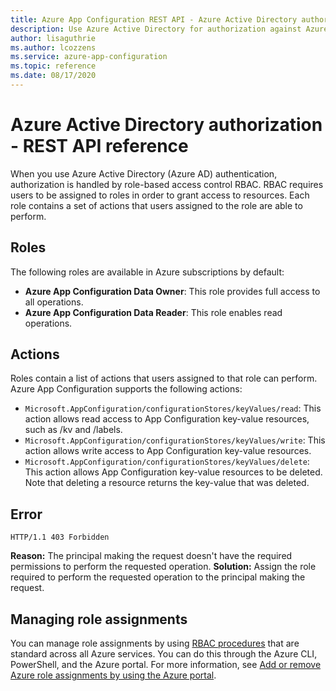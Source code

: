 ```yaml
---
title: Azure App Configuration REST API - Azure Active Directory authorization
description: Use Azure Active Directory for authorization against Azure App Configuration by using the REST API
author: lisaguthrie
ms.author: lcozzens
ms.service: azure-app-configuration
ms.topic: reference
ms.date: 08/17/2020
---
```


# Azure Active Directory authorization - REST API reference

When you use Azure Active Directory (Azure AD) authentication, authorization is handled by role-based access control RBAC. RBAC requires users to be assigned to roles in order to grant access to resources. Each role contains a set of actions that users assigned to the role are able to perform.

## Roles

The following roles are available in Azure subscriptions by default:

- **Azure App Configuration Data Owner**: This role provides full access to all operations.
- **Azure App Configuration Data Reader**: This role enables read operations.

## Actions

Roles contain a list of actions that users assigned to that role can perform. Azure App Configuration supports the following actions:

- `Microsoft.AppConfiguration/configurationStores/keyValues/read`: This action allows read access to App Configuration key-value resources, such as /kv and /labels.
- `Microsoft.AppConfiguration/configurationStores/keyValues/write`: This action allows write access to App Configuration key-value resources.
- `Microsoft.AppConfiguration/configurationStores/keyValues/delete`: This action allows App Configuration key-value resources to be deleted. Note that deleting a resource returns the key-value that was deleted.

## Error

```http
HTTP/1.1 403 Forbidden
```

**Reason:** The principal making the request doesn't have the required permissions to perform the requested operation.
**Solution:** Assign the role required to perform the requested operation to the principal making the request.

## Managing role assignments

You can manage role assignments by using [RBAC procedures](https://docs.microsoft.com/azure/role-based-access-control/overview) that are standard across all Azure services. You can do this through the Azure CLI, PowerShell, and the Azure portal. For more information, see [Add or remove Azure role assignments by using the Azure portal](https://docs.microsoft.com/azure/role-based-access-control/role-assignments-portal).
